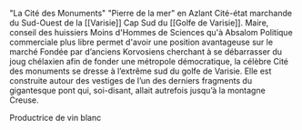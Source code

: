 "La Cité des Monuments"
"Pierre de la mer" en Azlant
Cité-état marchande du Sud-Ouest de la [[Varisie]]
Cap Sud du [[Golfe de Varisie]].
Maire, conseil des huissiers
Moins d'Hommes de Sciences qu'à Absalom
Politique commerciale plus libre permet d'avoir une position avantageuse sur le marché
Fondée par d’anciens Korvosiens cherchant à se débarrasser du joug chélaxien afin de fonder une métropole démocratique, la célèbre Cité des monuments se dresse à l’extrême sud du golfe de Varisie. Elle est construite autour des vestiges de l’un des derniers fragments du gigantesque pont qui, soi-disant, allait autrefois jusqu’à la montagne Creuse.

Productrice de vin blanc